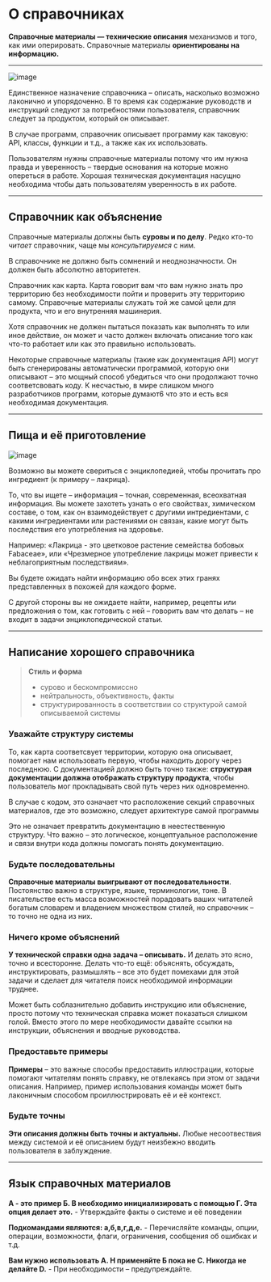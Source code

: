 # О справочниках

**Справочные материалы — технические описания** механизмов и того, как ими оперировать. Справочные материалы **ориентированы на информацию.**

---

![image](/images/overview-reference.png%0A%20:alt:%20'Reference%20-%20information%20oriented,%20theoretical%20knowledge,%20that%20serves%20our%20work'%0A%20:class:%20floated)

Единственное назначение справочника – описать, насколько возможно лаконично и упорядоченно. В то время как содержание руководств и инструкций следуют за потребностями пользователя, справочник следует за продуктом, который он описывает.

В случае программ, справочник описывает программу как таковую: API, классы, функции и т.д., а также как их использовать.

Пользователям нужны справочные материалы потому что им нужна правда и уверенность – твердые основания на которые можно опереться в работе. Хорошая техническая документация насущно необходима чтобы дать пользователям уверенность в их работе.

---

## Справочник как объяснение

Справочные материалы должны быть **суровы и по делу**. Редко кто-то _читает_ справочник, чаще мы _консультируемся_ с ним.

В справочнике не должно быть сомнений и неоднозначности. Он должен быть абсолютно авторитетен.

Справочник как карта. Карта говорит вам что вам нужно знать про территорию без необходимости пойти и проверить эту территорию самому. Справочные материалы служать той же самой цели для продукта, что и его внутренняя машинерия.

Хотя справочник не должен пытаться показать как выполнять то или иное действие, он может и часто должен включать описание того как что-то работает или как это правильно использовать.

Некоторые справочные материалы (такие как документация API) могут быть сгенерированы автоматически программой, которую они описывают – это мощный способ убедиться что они продолжают точно соответсвовать коду. К несчастью, в мире слишком много разработчиков программ, которые думают6 что это и есть вся необходимая документация.

---

## Пища и её приготовление

![image](/images/liquorice.png%0A%20:alt:%20"Wikipedia's%20entry%20for%20liquorice"%0A%20:class:%20floated)

Возможно вы можете свериться с энциклопедией, чтобы прочитать про ингредиент (к примеру – лакрица).

То, что вы ищете – информация – точная, современная, всеохватная информация. Вы можете захотеть узнать о его свойствах, химическом составе, о том, как он взаимодействует с другими интредиентами, с какими ингредиентами или растениями он связан, какие могут быть последствия его употребления на здоровье.

Например: «Лакрица - это цветковое растение семейства бобовых Fabaceae», или «Чрезмерное употребление лакрицы может привести к неблагоприятным последствиям».

Вы будете ожидать найти информацию обо всех этих гранях представленных в похожей для каждого форме.

С другой стороны вы не ожидаете найти, например, рецепты или предложения о том, как готовить с ней – говорить вам что делать – не входит в задачи энциклопедической статьи.

---

## Написание хорошего справочника

> **Стиль и форма**
>
> - сурово и бескомпромиссно
> - нейтральность, объективность, факты
> - структурированность в соответствии со структурой самой описываемой системы

### Уважайте структуру системы

То, как карта соответсвует территории, которую она описывает, помогает нам использовать первую, чтобы находить дорогу через последнюю. С документацией должно быть точно также: **структурая документации должна отображать структуру продукта**, чтобы пользователь мог прокладывать свой путь через них одновременно.

В случае с кодом, это означает что расположение секций справочных материалов, где это возможно, следует архитектуре самой программы

Это не означает превратить документацию в неестественную структуру. Что важно – это логическое, концептуальное расположение и связи внутри кода должны помогать понять документацию.

### Будьте последовательны

**Справочные материалы выигрывают от последовательности**. Постоянство важно в структуре, языке, терминологии, тоне. В писательстве есть масса возможностей порадовать ваших читателей богатым словарем и владением множеством стилей, но справочник – то точно не одна из них.

### Ничего кроме объяснений

**У технической справки одна задача – описывать.** И делать это ясно, точно и всесторонне. Делать что-то ещё: объяснять, обсуждать, инструктировать, размышлять – все это будет помехами для этой задачи и сделает для читателя поиск необходимой информации труднее.

Может быть соблазнительно добавить инструкцию или объяснение, просто потому что техническая справка может показаться слишком голой. Вместо этого по мере необходимости давайте ссылки на инструкции, объяснения и вводные руководства.

### Предоставьте примеры

**Примеры** – это важные способы предоставить иллюстрации, которые помогают читателям понять справку, не отвлекаясь при этом от задачи описания. Например, пример использования команды может быть лаконичным способом проиллюстрировать её и её контекст.

### Будьте точны

**Эти описания должны быть точны и актуальны.** Любые несоотвествия между системой и её описанием будут неизбежно вводить пользователя в заблуждение.

---

## Язык справочных материалов

**А - это пример Б. В необходимо инициализировать с помощью Г. Эта опция делает это.** - Утверждайте факты о системе и её поведении

**Подкомандами являются: а,б,в,г,д,е.** - Перечисляйте команды, опции, операции, возможности, флаги, ограничения, сообщения об ошибках и т.д.

**Вам нужно использовать А. Н применяйте Б пока не С. Никогда не делайте D.** - При необходимости – предупреждайте.
